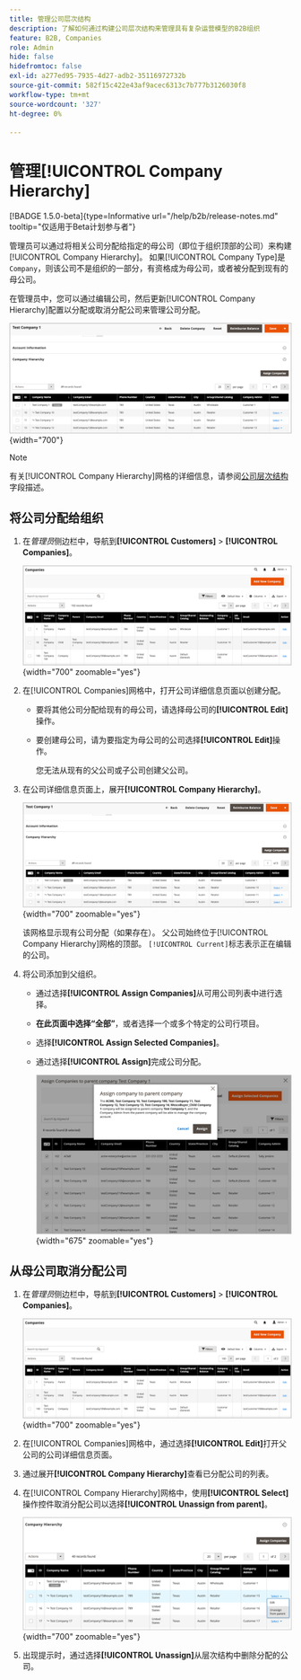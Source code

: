 ```yaml
---
title: 管理公司层次结构
description: 了解如何通过构建公司层次结构来管理具有复杂运营模型的B2B组织
feature: B2B, Companies
role: Admin
hide: false
hidefromtoc: false
exl-id: a277ed95-7935-4d27-adb2-35116972732b
source-git-commit: 582f15c422e43af9acec6313c7b777b3126030f8
workflow-type: tm+mt
source-wordcount: '327'
ht-degree: 0%

---
```


# 管理[!UICONTROL Company Hierarchy]

[!BADGE 1.5.0-beta]{type=Informative url="/help/b2b/release-notes.md" tooltip="仅适用于Beta计划参与者"}

管理员可以通过将相关公司分配给指定的母公司（即位于组织顶部的公司）来构建[!UICONTROL Company Hierarchy]。 如果[!UICONTROL Company Type]是`Company`，则该公司不是组织的一部分，有资格成为母公司，或者被分配到现有的母公司。

在管理员中，您可以通过编辑公司，然后更新[!UICONTROL Company Hierarchy]配置以分配或取消分配公司来管理公司分配。

![公司层次结构网格](./assets/company-detail-hierarchy-current-flag.png){width="700"}

>[!NOTE]
>
>有关[!UICONTROL Company Hierarchy]网格的详细信息，请参阅[公司层次结构](account-company-create.md#company-hierarchy)字段描述。

## 将公司分配给组织

1. 在&#x200B;_管理员_&#x200B;侧边栏中，导航到&#x200B;**[!UICONTROL Customers]** > **[!UICONTROL Companies]**。

   ![公司网格](./assets/companies-grid-view.png){width="700" zoomable="yes"}

1. 在[!UICONTROL Companies]网格中，打开公司详细信息页面以创建分配。

   - 要将其他公司分配给现有的母公司，请选择母公司的&#x200B;**[!UICONTROL Edit]**&#x200B;操作。
   - 要创建母公司，请为要指定为母公司的公司选择&#x200B;**[!UICONTROL Edit]**&#x200B;操作。

     您无法从现有的父公司或子公司创建父公司。

1. 在公司详细信息页面上，展开&#x200B;**[!UICONTROL Company Hierarchy]**。

   ![公司层次结构网格](./assets/company-detail-hierarchy-current-flag.png){width="700" zoomable="yes"}

   该网格显示现有公司分配（如果存在）。 父公司始终位于[!UICONTROL Company Hierarchy]网格的顶部。 `[!UICONTROL Current]`标志表示正在编辑的公司。

1. 将公司添加到父组织。

   - 通过选择&#x200B;**[!UICONTROL Assign Companies]**&#x200B;从可用公司列表中进行选择。

   - **在此页面中选择“全部”**，或者选择一个或多个特定的公司行项目。

   - 选择&#x200B;**[!UICONTROL Assign Selected Companies]**。

   - 通过选择&#x200B;**[!UICONTROL Assign]**&#x200B;完成公司分配。

     ![将公司分配给组织](./assets/assign-selected-companies-hierarchy.png){width="675" zoomable="yes"}

## 从母公司取消分配公司

1. 在&#x200B;_管理员_&#x200B;侧边栏中，导航到&#x200B;**[!UICONTROL Customers]** > **[!UICONTROL Companies]**。

   ![公司网格](./assets/companies-grid-view.png){width="700" zoomable="yes"}

1. 在[!UICONTROL Companies]网格中，通过选择&#x200B;**[!UICONTROL Edit]**&#x200B;打开父公司的公司详细信息页面。

1. 通过展开&#x200B;**[!UICONTROL Company Hierarchy]**&#x200B;查看已分配公司的列表。

1. 在[!UICONTROL Company Hierarchy]网格中，使用&#x200B;**[!UICONTROL Select]**&#x200B;操作控件取消分配公司以选择&#x200B;**[!UICONTROL Unassign from parent]**。

   ![从父组织取消分配公司](./assets/company-hierarchy-grid-unassign.png){width="700" zoomable="yes"}

1. 出现提示时，通过选择&#x200B;**[!UICONTROL Unassign]**&#x200B;从层次结构中删除分配的公司。

